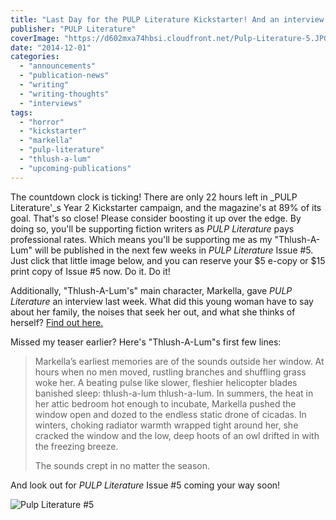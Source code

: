 ```yaml
---
title: "Last Day for the PULP Literature Kickstarter! And an interview with Thlush-A-Lum's Markella"
publisher: "PULP Literature"
coverImage: "https://d602mxa74hbsi.cloudfront.net/Pulp-Literature-5.JPG"
date: "2014-12-01"
categories:
  - "announcements"
  - "publication-news"
  - "writing"
  - "writing-thoughts"
  - "interviews"
tags:
  - "horror"
  - "kickstarter"
  - "markella"
  - "pulp-literature"
  - "thlush-a-lum"
  - "upcoming-publications"
---
```


The countdown clock is ticking! There are only 22 hours left in _PULP Literature'_s Year 2 Kickstarter campaign, and the magazine's at 89% of its goal. That's so close! Please consider boosting it up over the edge. By doing so, you'll be supporting fiction writers as _PULP Literature_ pays professional rates. Which means you'll be supporting me as my "Thlush-A-Lum" will be published in the next few weeks in _PULP Literature_ Issue #5. Just click that little image below, and you can reserve your $5 e-copy or $15 print copy of Issue #5 now. Do it. Do it!

Additionally, "Thlush-A-Lum's" main character, Markella, gave _PULP Literature_ an interview last week. What did this young woman have to say about her family, the noises that seek her out, and what she thinks of herself? [Find out here.](http://pulpliterature.com/interview-with-an-adolescent/ "Markella Interview")

Missed my teaser earlier? Here's "Thlush-A-Lum"s first few lines:

> Markella’s earliest memories are of the sounds outside her window. At hours when no men moved, rustling branches and shuffling grass woke her. A beating pulse like slower, fleshier helicopter blades banished sleep: thlush-a-lum thlush-a-lum. In summers, the heat in her attic bedroom hot enough to incubate, Markella pushed the window open and dozed to the endless static drone of cicadas. In winters, choking radiator warmth wrapped tight around her, she cracked the window and the low, deep hoots of an owl drifted in with the freezing breeze.
>
> The sounds crept in no matter the season.

And look out for _PULP Literature_ Issue #5 coming your way soon!

![Pulp Literature #5](https://d602mxa74hbsi.cloudfront.net/Pulp-Literature-5.JPG)
